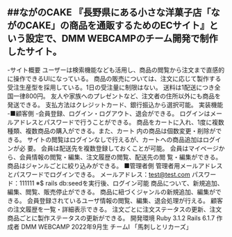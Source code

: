 ##ながのCAKE
『長野県にある小さな洋菓子店「ながのCAKE」の商品を通販するためのECサイト』という設定で、DMM WEBCAMPのチーム開発で制作したサイト。
---
-サイト概要
ユーザーは検索機能なども活用し、商品の閲覧から注文まで直感的に操作できるUIになっている。
商品の販売については、注文に応じて製作する受注生産型を採用している。1日の受注量に制限はない。
送料は1配送につき全国一律800円。
友人や家族へのプレゼントなど、注文者の住所以外にも商品を発送できる。
支払方法はクレジットカード、銀行振込から選択可能。
実装機能
-■顧客側
  -会員登録、ログイン・ログアウト、退会ができる。
    ログインはメールアドレスとパスワードで行うことができる。
    商品をカートに入れ、1度に複数種類、複数商品の購入ができる。また、カート   内の商品は個数変更・削除ができる。
    サイトの閲覧はログインなしで行えるが、カートへの商品追加はログインが必     要。
    会員は配送先を複数登録しておくことが可能。
    会員はマイページから、会員情報の閲覧・編集、注文履歴の閲覧、配送先の閲     覧・編集ができる。
    商品はジャンルごとに絞り込みができる。
■管理者側
管理者用メールアドレスとパスワードでログインできる。
メールアドレス：test@test.com
パスワード：111111
※$ rails db:seedを実行後、ログイン可能
商品について、新規追加、編集、閲覧、販売停止ができる。
商品に紐づくジャンルの新規追加、編集ができる。
会員登録されているユーザ情報の閲覧、編集、退会処理が行える。
顧客の注文履歴を一覧・詳細表示できる。
注文ごとに注文ステータスの更新、注文商品ごとに製作ステータスの更新ができる。
開発環境
Ruby 3.1.2
Rails 6.1.7
作成者
DMM WEBCAMP 2022年9月生 チームI 「馬刺しとリカーズ」
